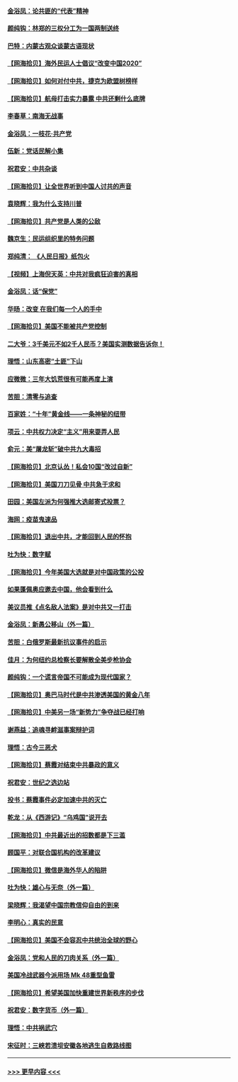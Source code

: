 #### [金浴凤：论共匪的“代表”精神](../pages/nsc993/n12377546.md?t=09032102) 
#### [颜纯钩：林郑的三权分工为一国两制送终](../pages/nsc993/n12377306.md?t=09032102) 
#### [巴特：内蒙古观众谈蒙古语现状](../pages/nsc993/n12376923.md?t=09032102) 
#### [【网海拾贝】海外民运人士倡议“改变中国2020”](../pages/nsc993/n12376682.md?t=09032102) 
#### [【网海拾贝】如何对付中共，捷克为欧盟树榜样](../pages/nsc993/n12374209.md?t=09032102) 
#### [【网海拾贝】航母打击实力暴露 中共还剩什么底牌](../pages/nsc993/n12371825.md?t=09032102) 
#### [李春草：南海无战事](../pages/nsc993/n12371159.md?t=09032102) 
#### [金浴凤：一枝花·共产党](../pages/nsc993/n12368757.md?t=09032102) 
#### [伍新：党话民解小集](../pages/nsc993/n12366907.md?t=09032102) 
#### [祝君安：中共杂谈](../pages/nsc993/n12366076.md?t=09032102) 
#### [【网海拾贝】让全世界听到中国人讨共的声音](../pages/nsc993/n12365569.md?t=09032102) 
#### [袁晓辉：我为什么支持川普](../pages/nsc993/n12362670.md?t=09032102) 
#### [【网海拾贝】共产党是人类的公敌](../pages/nsc993/n12363182.md?t=09032102) 
#### [魏京生：民运组织里的特务问题](../pages/nsc993/n12363010.md?t=09032102) 
#### [郑纯清： 《人民日报》纸包火](../pages/nsc993/n12362706.md?t=09032102) 
#### [【视频】上海倪天英：中共对我疯狂迫害的真相](../pages/nsc993/n12356341.md?t=09032102) 
#### [金浴凤：话“保党”](../pages/nsc993/n12361867.md?t=09032102) 
#### [华旸：改变 在我们每一个人的手中](../pages/nsc993/n12361774.md?t=09032102) 
#### [【网海拾贝】美国不能被共产党控制](../pages/nsc993/n12360271.md?t=09032102) 
#### [二大爷：3千美元不如2千人民币？美国实测数据告诉你！](../pages/nsc993/n12358563.md?t=09032102) 
#### [理悟：山东高密“土匪”下山](../pages/nsc993/n12358535.md?t=09032102) 
#### [应微微：三年大饥荒很有可能再度上演](../pages/nsc993/n12358523.md?t=09032102) 
#### [苦胆：清零与追查](../pages/nsc993/n12358501.md?t=09032102) 
#### [百家姓：“十年”黄金线——一条神秘的纽带](../pages/nsc993/n12358319.md?t=09032102) 
#### [项云：中共权力决定“主义”用来耍弄人民](../pages/nsc993/n12358172.md?t=09032102) 
#### [俞元：美“屠龙斩”破中共九大毒招](../pages/nsc993/n12357822.md?t=09032102) 
#### [【网海拾贝】北京认怂！私会10国“改过自新”](../pages/nsc993/n12357784.md?t=09032102) 
#### [【网海拾贝】美国刀刀见骨 中共急于求和](../pages/nsc993/n12355511.md?t=09032102) 
#### [田园：美国左派为何强推大选邮寄式投票？](../pages/nsc993/n12352963.md?t=09032102) 
#### [海网：疫苗鬼速品](../pages/nsc993/n12354438.md?t=09032102) 
#### [【网海拾贝】退出中共，才能回到人民的怀抱](../pages/nsc993/n12352634.md?t=09032102) 
#### [吐为快：数字赋](../pages/nsc993/n12352317.md?t=09032102) 
#### [【网海拾贝】今年美国大选就是对中国政策的公投](../pages/nsc993/n12350973.md?t=09032102) 
#### [如果蓬佩奥应邀去中国，他会看到什么](../pages/nsc993/n12350945.md?t=09032102) 
#### [美议员推《点名敌人法案》是对中共又一打击](../pages/nsc993/n12350765.md?t=09032102) 
#### [金浴凤：新愚公移山（外一篇）](../pages/nsc993/n12350253.md?t=09032102) 
#### [苦胆：白俄罗斯最新抗议事件的启示](../pages/nsc993/n12349989.md?t=09032102) 
#### [佳月：为何纽约总检察长要解散全美步枪协会](../pages/nsc993/n12349939.md?t=09032102) 
#### [颜纯钩：一个谎言帝国不可能成为现代国家？](../pages/nsc993/n12349898.md?t=09032102) 
#### [【网海拾贝】奥巴马时代是中共渗透美国的黄金八年](../pages/nsc993/n12349284.md?t=09032102) 
#### [【网海拾贝】中美另一场“新势力”争夺战已经打响](../pages/nsc993/n12346998.md?t=09032102) 
#### [谢燕益：追魂寻衅滋事案辩护词](../pages/nsc993/n12346892.md?t=09032102) 
#### [理悟：古今三恶犬](../pages/nsc993/n12345190.md?t=09032102) 
#### [【网海拾贝】蔡霞对结束中共暴政的意义](../pages/nsc993/n12344263.md?t=09032102) 
#### [祝君安：世纪之选边站](../pages/nsc993/n12342382.md?t=09032102) 
#### [投书：蔡霞事件必定加速中共的灭亡](../pages/nsc993/n12341881.md?t=09032102) 
#### [乾龙：从《西游记》“乌鸡国”说开去](../pages/nsc993/n12341690.md?t=09032102) 
#### [【网海拾贝】中共最近出的招数都是下三滥](../pages/nsc993/n12341593.md?t=09032102) 
#### [顾国平：对联合国机构的改革建议](../pages/nsc993/n12339928.md?t=09032102) 
#### [【网海拾贝】微信是海外华人的陷阱](../pages/nsc993/n12338868.md?t=09032102) 
#### [吐为快：雄心与无奈（外一篇）](../pages/nsc993/n12338132.md?t=09032102) 
#### [梁晓辉：我渴望中国宗教信仰自由的到来](../pages/nsc993/n12336657.md?t=09032102) 
#### [李明心：真实的民意](../pages/nsc993/n12336089.md?t=09032102) 
#### [【网海拾贝】美国不会容忍中共统治全球的野心](../pages/nsc993/n12336063.md?t=09032102) 
#### [金浴凤：党和人民的刀肉关系（外一篇）](../pages/nsc993/n12335834.md?t=09032102) 
#### [美国冷战武器今派用场 Mk 48重型鱼雷](../pages/nsc993/n12335354.md?t=09032102) 
#### [【网海拾贝】希望美国加快重建世界新秩序的步伐](../pages/nsc993/n12334224.md?t=09032102) 
#### [祝君安：数字货币（外一篇）](../pages/nsc993/n12334186.md?t=09032102) 
#### [理悟：中共祸武穴](../pages/nsc993/n12333962.md?t=09032102) 
#### [宋征时：三峡若溃坝安徽各地逃生自救路线图](../pages/nsc993/n12332450.md?t=09032102) 

----
#### [ >>> 更早内容 <<< ](../indexes/nsc993-earlier.md)
